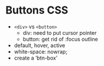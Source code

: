 # Buttons CSS
- `<div>` vs `<button>`
    - div: need to put cursor pointer
    - button: get rid of :focus outline
- default, hover, active
- white-space: nowrap;
- create a ‘btn-box’
